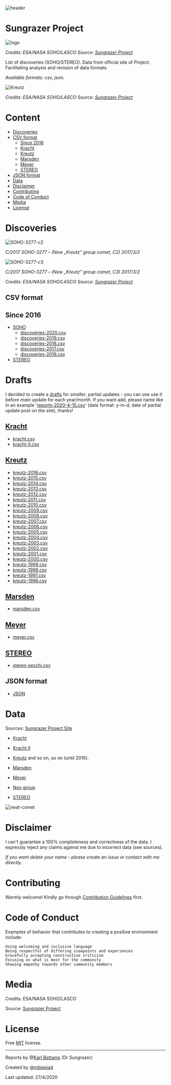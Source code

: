![header](https://github.com/mbiesiad/nasa-comets/blob/master/media/header.png)

# Sungrazer Project

![logo](https://github.com/mbiesiad/nasa-comets/blob/master/media/logo.png)

_Credits: ESA/NASA SOHO/LASCO Source: [Sungrazer Project](https://sungrazer.nrl.navy.mil/)_

List of discoveries (SOHO/STEREO). Data from official site of Project. Facilitating analysis and revision of data formats.

_Available formats: csv, json._

![Kreutz](https://github.com/mbiesiad/nasa-comets/blob/master/media/kreutzmb-17-3-3-clipboard.png)

_Credits: ESA/NASA SOHO/LASCO Source: [Sungrazer Project](https://sungrazer.nrl.navy.mil/)_

# Content

* [Discoveries](#discoveries)
* [CSV format](#csv-format)
    * [Since 2016](#since-2016)
    * [Kracht](#kracht)
    * [Kreutz](#kreutz)
    * [Marsden](#marsden)
    * [Meyer](#meyer)
    * [STEREO](#stereo)
* [JSON format](#json-format)
* [Data](#data)
* [Disclaimer](#disclaimer)
* [Contributing](#contributing)
* [Code of Conduct](#code-of-conduct)
* [Media](#media)
* [License](#license)

# Discoveries

![SOHO-3277-c2](https://github.com/mbiesiad/nasa-comets/blob/master/media/20170303_2212_c2_1024b.jpg)

_C/2017 SOHO-3277  –  (New „Kreutz” group comet, C2) 2017/3/2_

![SOHO-3277-c3](https://github.com/mbiesiad/nasa-comets/blob/master/media/20170303_1806_c3_1024.jpg)

_C/2017 SOHO-3277  –  (New „Kreutz” group comet, C3) 2017/3/2_

_Credits: ESA/NASA SOHO/LASCO Source: [Sungrazer Project](https://sungrazer.nrl.navy.mil/)_

## CSV format

## Since 2016
* [SOHO](https://github.com/mbiesiad/nasa-comets/tree/master/since-2016)
   * [discoveries-2020.csv](https://github.com/mbiesiad/nasa-comets/blob/master/since-2016/2020/discoveries-2020.csv)
   * [discoveries-2019.csv](https://github.com/mbiesiad/nasa-comets/blob/master/since-2016/2019/discoveries-2019.csv)
   * [discoveries-2018.csv](https://github.com/mbiesiad/nasa-comets/blob/master/since-2016/2018/discoveries-2018.csv)
   * [discoveries-2017.csv](https://github.com/mbiesiad/nasa-comets/blob/master/since-2016/2017/discoveries-2017.csv)
   * [discoveries-2016.csv](https://github.com/mbiesiad/nasa-comets/blob/master/since-2016/2016/discoveries-2016.csv)
* [STEREO](https://github.com/mbiesiad/nasa-comets/tree/master/stereo/since-2016)

# Drafts

I decided to create a [drafts](https://github.com/mbiesiad/nasa-comets/tree/master/since-2016/2020/drafts) for _smaller_, partial updates - you can use use it before _main_ update for each year/month.
If you want add, please name like in an example '[reports-2020-4-15.csv](https://github.com/mbiesiad/nasa-comets/blob/master/since-2016/2020/drafts/reports-2020-4-15.csv)' (date format: y-m-d; date of partial update post on the site), thanks!

## [Kracht](https://github.com/mbiesiad/nasa-comets/tree/master/kracht)   
* [kracht.csv](https://github.com/mbiesiad/nasa-comets/blob/master/kracht/kracht.csv)
* [kracht-II.csv](https://github.com/mbiesiad/nasa-comets/blob/master/kracht/kracht-II.csv)
## [Kreutz](https://github.com/mbiesiad/nasa-comets/tree/master/kreutz)
* [kreutz-2016.csv](https://github.com/mbiesiad/nasa-comets/blob/master/kreutz/kreutz-2016.csv)
* [kreutz-2015.csv](https://github.com/mbiesiad/nasa-comets/blob/master/kreutz/kreutz-2015.csv)
* [kreutz-2014.csv](https://github.com/mbiesiad/nasa-comets/blob/master/kreutz/kreutz-2014.csv)
* [kreutz-2013.csv](https://github.com/mbiesiad/nasa-comets/blob/master/kreutz/kreutz-2013.csv)
* [kreutz-2012.csv](https://github.com/mbiesiad/nasa-comets/blob/master/kreutz/kreutz-2012.csv)
* [kreutz-2011.csv](https://github.com/mbiesiad/nasa-comets/blob/master/kreutz/kreutz-2011.csv)
* [kreutz-2010.csv](https://github.com/mbiesiad/nasa-comets/blob/master/kreutz/kreutz-2010.csv)
* [kreutz-2009.csv](https://github.com/mbiesiad/nasa-comets/blob/master/kreutz/kreutz-2009.csv)
* [kreutz-2008.csv](https://github.com/mbiesiad/nasa-comets/blob/master/kreutz/kreutz-2008.csv)
* [kreutz-2007.csv](https://github.com/mbiesiad/nasa-comets/blob/master/kreutz/kreutz-2007.csv)
* [kreutz-2006.csv](https://github.com/mbiesiad/nasa-comets/blob/master/kreutz/kreutz-2006.csv)
* [kreutz-2005.csv](https://github.com/mbiesiad/nasa-comets/blob/master/kreutz/kreutz-2005.csv)
* [kreutz-2004.csv](https://github.com/mbiesiad/nasa-comets/blob/master/kreutz/kreutz-2004.csv)
* [kreutz-2003.csv](https://github.com/mbiesiad/nasa-comets/blob/master/kreutz/kreutz-2003.csv)
* [kreutz-2002.csv](https://github.com/mbiesiad/nasa-comets/blob/master/kreutz/kreutz-2002.csv)
* [kreutz-2001.csv](https://github.com/mbiesiad/nasa-comets/blob/master/kreutz/kreutz-2001.csv)
* [kreutz-2000.csv](https://github.com/mbiesiad/nasa-comets/blob/master/kreutz/kreutz-2000.csv)
* [kreutz-1999.csv](https://github.com/mbiesiad/nasa-comets/blob/master/kreutz/kreutz-1999.csv)
* [kreutz-1998.csv](https://github.com/mbiesiad/nasa-comets/blob/master/kreutz/kreutz-1998.csv)
* [kreutz-1997.csv](https://github.com/mbiesiad/nasa-comets/blob/master/kreutz/kreutz-1997.csv)
* [kreutz-1996.csv](https://github.com/mbiesiad/nasa-comets/blob/master/kreutz/kreutz-1996.csv)
## [Marsden](https://github.com/mbiesiad/nasa-comets/tree/master/marsden)
* [marsden.csv](https://github.com/mbiesiad/nasa-comets/blob/master/marsden/marsden.csv)
## [Meyer](https://github.com/mbiesiad/nasa-comets/tree/master/meyer)
* [meyer.csv](https://github.com/mbiesiad/nasa-comets/blob/master/meyer/meyer.csv)
## [STEREO](https://github.com/mbiesiad/nasa-comets/tree/master/stereo)
* [stereo-secchi.csv](https://github.com/mbiesiad/nasa-comets/blob/master/stereo/stereo-secchi.csv)
    
## JSON format

* [JSON](https://github.com/mbiesiad/nasa-comets/tree/master/json)

# Data

Sources: [Sungrazer Project Site](https://sungrazer.nrl.navy.mil/)

* [Kracht](https://sungrazer.nrl.navy.mil/index.php?p=tables/comets_00O3)

* [Kracht II](https://sungrazer.nrl.navy.mil/index.php?p=tables/comets_03R5)

* [Kreutz](https://sungrazer.nrl.navy.mil/index.php?p=tables/comets_table_1996) and so on, so on (until 2016).

* [Marsden](https://sungrazer.nrl.navy.mil/index.php?p=tables/comets_99U2)

* [Meyer](https://sungrazer.nrl.navy.mil/index.php?p=tables/comets_97L2)

* [Non group](https://sungrazer.nrl.navy.mil/index.php?p=tables/comets_other)

* [STEREO](https://sungrazer.nrl.navy.mil/index.php?p=tables/comets_table_secchi)

![neat-comet](https://github.com/mbiesiad/nasa-comets/blob/master/media/neat-comet.png)

# Disclaimer

I can't guarantee a 100% completeness and correctness of the data. I expressly reject any claims against me due to incorrect data (see sources).

_If you want delete your name - please create an issue or contact with me directly._

# Contributing

Warmly welcome! Kindly go through [Contribution Guidelines](CONTRIBUTING.md) first.

# Code of Conduct

Examples of behavior that contributes to creating a positive environment include:

    Using welcoming and inclusive language
    Being respectful of differing viewpoints and experiences
    Gracefully accepting constructive criticism
    Focusing on what is best for the community
    Showing empathy towards other community members
    
# Media

Credits: ESA/NASA SOHO/LASCO 

Source: [Sungrazer Project](https://sungrazer.nrl.navy.mil/)

# License
Free [MIT](LICENSE) license.

__________________________________________________

Reports by @[Karl Battams](https://twitter.com/SungrazerComets) (Dr Sungrazer)

Created by @[mbiesiad](https://github.com/mbiesiad)

Last updated: 27/4/2020
